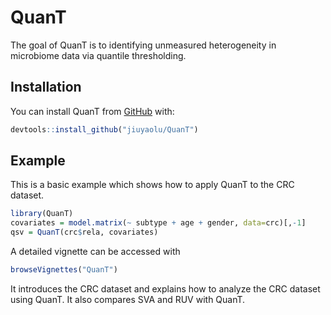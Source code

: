 
<!-- README.md is generated from README.Rmd. Please edit that file -->

# QuanT

<!-- badges: start -->
<!-- badges: end -->

The goal of QuanT is to identifying unmeasured heterogeneity in
microbiome data via quantile thresholding.

## Installation

You can install QuanT from [GitHub](https://github.com) with:

``` r
devtools::install_github("jiuyaolu/QuanT")
```

## Example

This is a basic example which shows how to apply QuanT to the CRC
dataset.

``` r
library(QuanT)
covariates = model.matrix(~ subtype + age + gender, data=crc)[,-1]
qsv = QuanT(crc$rela, covariates)
```

A detailed vignette can be accessed with

``` r
browseVignettes("QuanT")
```

It introduces the CRC dataset and explains how to analyze the CRC
dataset using QuanT. It also compares SVA and RUV with QuanT.

<!-- You'll still need to render `README.Rmd` regularly, to keep `README.md` up-to-date. `devtools::build_readme()` is handy for this. -->

